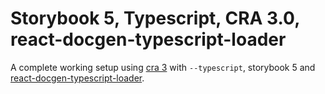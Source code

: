 # Storybook 5, Typescript, CRA 3.0, react-docgen-typescript-loader

A complete working setup using [cra 3](https://github.com/facebook/create-react-app) with `--typescript`, storybook 5 and [react-docgen-typescript-loader](https://www.npmjs.com/package/react-docgen-typescript-loader).